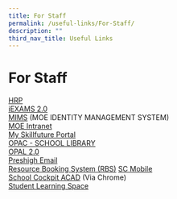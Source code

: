 ```yaml
---
title: For Staff
permalink: /useful-links/For-Staff/
description: ""
third_nav_title: Useful Links
---
```

# **For Staff**

[HRP](https://www.hrp.gov.sg/hrp/#/)    
[iEXAMS 2.0](https://iexams.seab.gov.sg/iexams2/)  
[MIMS](https://portal.mims.moe.gov.sg/) (MOE IDENTITY MANAGEMENT SYSTEM)  
[MOE Intranet](https://intranet.moe.gov.sg/)  
[My Skillfuture Portal](https://www.myskillsfuture.sg/content/portal/en/index.html)  
[OPAC - SCHOOL LIBRARY](https://schoolibrary.moe.edu.sg/presbyterianhigh/)  
[OPAL 2.0](https://www.opal2.moe.edu.sg/app/learner)  
[Preshigh Email](http://mail.preshigh.edu.sg/)  
[Resource Booking System (RBS)](https://rbs.avero-tech.com/) 
[SC Mobile](https://scmobile.moe.edu.sg/login)    
[School Cockpit ACAD](https://schoolcockpit.moe.gov.sg/academic) (Via Chrome)  
[Student Learning Space](https://vle.learning.moe.edu.sg/login)